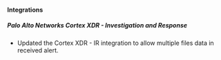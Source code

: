 #### Integrations

##### Palo Alto Networks Cortex XDR - Investigation and Response

- Updated the Cortex XDR - IR integration to allow multiple files data in received alert.
